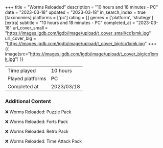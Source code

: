 +++
title = "Worms Reloaded"
description = "10 hours and 18 minutes - PC"
date = "2023-03-18"
updated = "2023-03-18"
in_search_index = true
[taxonomies]
platforms = ['pc']
rating = []
genres = ['platform', 'strategy']
[extra]
subtitle = "10 hours and 18 minutes - PC"
completed_at = "2023-03-18"
url_cover_small = "https://images.igdb.com/igdb/image/upload/t_cover_small/co1xmk.jpg"
url_cover_big = "https://images.igdb.com/igdb/image/upload/t_cover_big/co1xmk.jpg"
+++
{{ image(src="https://images.igdb.com/igdb/image/upload/t_cover_big/co1xmk.jpg") }}

|              |            |
| ------------ | ---------- |
| Time played  | 10 hours |
| Played platforms    | PC |
| Completed at | 2023/03/18 |



### Additional Content


❌ Worms Reloaded: Puzzle Pack

❌ Worms Reloaded: Forts Pack

❌ Worms Reloaded: Retro Pack

❌ Worms Reloaded: Time Attack Pack
